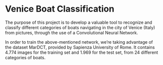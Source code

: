# Venice Boat Classification
The purpose of this project is to develop a valuable tool to recognize and classify different categories of boats navigating in the city of Venice (Italy) from pictures, through the use of a Convolutional Neural Network.

In order to train the above-mentioned network, we’re taking advantage of the dataset MarDCT, provided by Sapienza University of Rome. It contains 4.774 images for the training set and 1.969 for the test set, from 24 different categories of boats.
